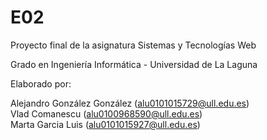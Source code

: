 # E02

Proyecto final de la asignatura Sistemas y Tecnologías Web

Grado en Ingeniería Informática - Universidad de La Laguna 

Elaborado por:

Alejandro González González (alu0101015729@ull.edu.es) <br>
Vlad Comanescu (alu0100968590@ull.edu.es) <br>
Marta Garcia Luis (alu0101015927@ull.edu.es) <br>
